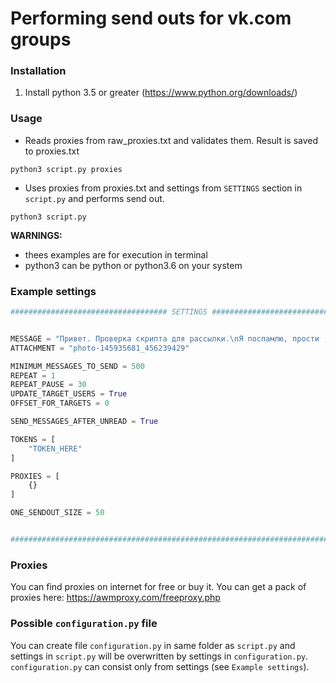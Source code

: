 # Performing send outs for vk.com groups
### Installation
1. Install python 3.5 or greater (https://www.python.org/downloads/)   

### Usage
- Reads proxies from raw_proxies.txt and validates them. Result is saved to proxies.txt
```
python3 script.py proxies
```

- Uses proxies from proxies.txt and settings from `SETTINGS` section in `script.py` and performs send out.
```
python3 script.py
```

**WARNINGS:**
- thees examples are for execution in terminal
- python3 can be python or python3.6 on your system

### Example settings
```python
################################### SETTINGS ###################################


MESSAGE = "Привет. Проверка скрипта для рассылки.\nЯ поспамлю, прости ;)"
ATTACHMENT = "photo-145935681_456239429"

MINIMUM_MESSAGES_TO_SEND = 500
REPEAT = 1
REPEAT_PAUSE = 30
UPDATE_TARGET_USERS = True
OFFSET_FOR_TARGETS = 0

SEND_MESSAGES_AFTER_UNREAD = True

TOKENS = [
    "TOKEN_HERE"
]

PROXIES = [
    {}
]

ONE_SENDOUT_SIZE = 50


################################################################################
```

### Proxies
You can find proxies on internet for free or buy it. You can get a pack of proxies here: https://awmproxy.com/freeproxy.php

### Possible `configuration.py` file
You can create file `configuration.py` in same folder as `script.py` and settings in `script.py` will be overwritten by settings in `configuration.py`. `configuration.py` can consist only from settings (see `Example settings`).
